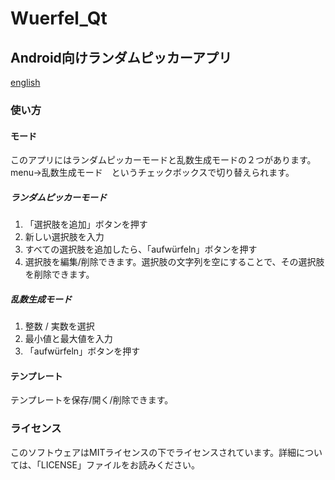 # Wuerfel_Qt

## Android向けランダムピッカーアプリ

[english](README.md)

### 使い方

#### モード

このアプリにはランダムピッカーモードと乱数生成モードの２つがあります。<br>menu-&gt;乱数生成モード　というチェックボックスで切り替えられます。

##### ランダムピッカーモード

1. 「選択肢を追加」ボタンを押す
2. 新しい選択肢を入力
3. すべての選択肢を追加したら、「aufwürfeln」ボタンを押す
4. 選択肢を編集/削除できます。選択肢の文字列を空にすることで、その選択肢を削除できます。

##### 乱数生成モード

1. 整数 / 実数を選択
2. 最小値と最大値を入力
3. 「aufwürfeln」ボタンを押す

#### テンプレート

テンプレートを保存/開く/削除できます。

### ライセンス

このソフトウェアはMITライセンスの下でライセンスされています。詳細については、「LICENSE」ファイルをお読みください。
